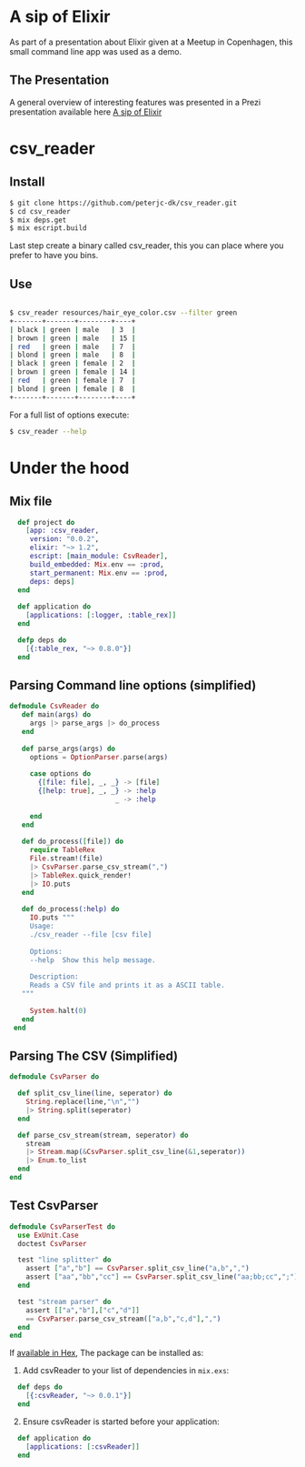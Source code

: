 # A sip of Elixir
As part of a presentation about Elixir given at a Meetup in Copenhagen, this small command line app was used as a demo.

## The Presentation
A general overview of interesting features was  presented in a Prezi presentation available here [A sip of Elixir](http://prezi.com/t8zxmnn8xazc/?utm_campaign=share&utm_medium=copy)  
 
# csv_reader

## Install
```sh
$ git clone https://github.com/peterjc-dk/csv_reader.git
$ cd csv_reader
$ mix deps.get 
$ mix escript.build
```
Last step create a binary called csv_reader, this you can place where you prefer to have you bins.  
## Use 
```sh

$ csv_reader resources/hair_eye_color.csv --filter green
+-------+-------+--------+----+
| black | green | male   | 3  |
| brown | green | male   | 15 |
| red   | green | male   | 7  |
| blond | green | male   | 8  |
| black | green | female | 2  |
| brown | green | female | 14 |
| red   | green | female | 7  |
| blond | green | female | 8  |
+-------+-------+--------+----+
```
For a full list of options execute: 
```sh
$ csv_reader --help

```
# Under the hood

## Mix file 

```elixir
  def project do
    [app: :csv_reader,
     version: "0.0.2",
     elixir: "~> 1.2",
     escript: [main_module: CsvReader],
     build_embedded: Mix.env == :prod,
     start_permanent: Mix.env == :prod,
     deps: deps]
  end
  
  def application do
    [applications: [:logger, :table_rex]]
  end

  defp deps do
    [{:table_rex, "~> 0.8.0"}]
  end
```
## Parsing Command line options (simplified)
```elixir
defmodule CsvReader do
   def main(args) do
     args |> parse_args |> do_process
   end
 
   def parse_args(args) do
     options = OptionParser.parse(args)
 
     case options do
       {[file: file], _, _} -> [file]
       {[help: true], _, _} -> :help
                          _ -> :help
 
     end
   end
 
   def do_process([file]) do
     require TableRex
     File.stream!(file)
     |> CsvParser.parse_csv_stream(",")
     |> TableRex.quick_render!
     |> IO.puts
   end
 
   def do_process(:help) do
     IO.puts """
     Usage:
     ./csv_reader --file [csv file]
 
     Options:
     --help  Show this help message.
 
     Description:
     Reads a CSV file and prints it as a ASCII table.
   """
 
     System.halt(0)
   end
 end  
```  
## Parsing The CSV  (Simplified)
```elixir
defmodule CsvParser do

  def split_csv_line(line, seperator) do
    String.replace(line,"\n","")
    |> String.split(seperator)
  end

  def parse_csv_stream(stream, seperator) do
    stream
    |> Stream.map(&CsvParser.split_csv_line(&1,seperator))
    |> Enum.to_list
  end
end
```
## Test CsvParser
```elixir
defmodule CsvParserTest do
  use ExUnit.Case
  doctest CsvParser

  test "line splitter" do
    assert ["a","b"] == CsvParser.split_csv_line("a,b",",")
    assert ["aa","bb","cc"] == CsvParser.split_csv_line("aa;bb;cc",";")
  end

  test "stream parser" do
    assert [["a","b"],["c","d"]]
    == CsvParser.parse_csv_stream(["a,b","c,d"],",")
  end
end
```  

If [available in Hex](https://hex.pm/docs/publish), The package can be installed as:

  1. Add csvReader to your list of dependencies in `mix.exs`:
```Elixir
  def deps do
    [{:csvReader, "~> 0.0.1"}]
  end
```
  2. Ensure csvReader is started before your application:
```elixir
  def application do
    [applications: [:csvReader]]
  end
```
